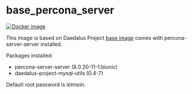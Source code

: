 # base_percona_server

[![Docker image](https://img.shields.io/badge/docker-latest-blue.svg)](https://hub.docker.com/r/daedalusproject/base_percona_server)

This image is based on Daedalus Project [base image](/base) comes with percona-server-server installed.

Packages installed:

 * percona-server-server (8.0.20-11-1.bionic)
 * daedalus-project-mysql-utils (0.4-7)

Default root password is *letmein*.

